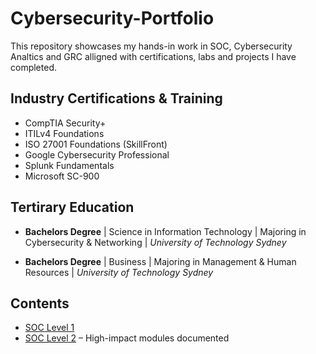 # Cybersecurity-Portfolio
This repository showcases my hands-in work in SOC, Cybersecurity Analtics and GRC alligned with certifications, labs and projects I have completed.


## Industry Certifications & Training
- CompTIA Security+
- ITILv4 Foundations
- ISO 27001 Foundations (SkillFront)
- Google Cybersecurity Professional
- Splunk Fundamentals
- Microsoft SC-900

## Tertirary Education
- **Bachelors Degree** | Science in Information Technology | Majoring in Cybersecurity & Networking    | _University of Technology Sydney_
  
- **Bachelors Degree** | Business |  Majoring in Management & Human Resources | _University of Technology Sydney_


## Contents
- [SOC Level 1](./THM/SOC_L1/README.md)
- [SOC Level 2](./THM/SOC_L2/README.md) – High-impact modules documented
